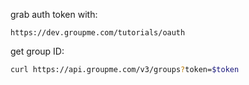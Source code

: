 grab auth token with:

`https://dev.groupme.com/tutorials/oauth`

get group ID:

```bash
curl https://api.groupme.com/v3/groups?token=$token
```
